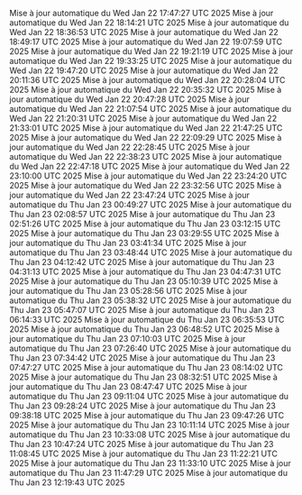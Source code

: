 Mise à jour automatique du Wed Jan 22 17:47:27 UTC 2025
Mise à jour automatique du Wed Jan 22 18:14:21 UTC 2025
Mise à jour automatique du Wed Jan 22 18:36:53 UTC 2025
Mise à jour automatique du Wed Jan 22 18:49:17 UTC 2025
Mise à jour automatique du Wed Jan 22 19:07:59 UTC 2025
Mise à jour automatique du Wed Jan 22 19:21:19 UTC 2025
Mise à jour automatique du Wed Jan 22 19:33:25 UTC 2025
Mise à jour automatique du Wed Jan 22 19:47:20 UTC 2025
Mise à jour automatique du Wed Jan 22 20:11:36 UTC 2025
Mise à jour automatique du Wed Jan 22 20:28:04 UTC 2025
Mise à jour automatique du Wed Jan 22 20:35:32 UTC 2025
Mise à jour automatique du Wed Jan 22 20:47:28 UTC 2025
Mise à jour automatique du Wed Jan 22 21:07:54 UTC 2025
Mise à jour automatique du Wed Jan 22 21:20:31 UTC 2025
Mise à jour automatique du Wed Jan 22 21:33:01 UTC 2025
Mise à jour automatique du Wed Jan 22 21:47:25 UTC 2025
Mise à jour automatique du Wed Jan 22 22:09:29 UTC 2025
Mise à jour automatique du Wed Jan 22 22:28:45 UTC 2025
Mise à jour automatique du Wed Jan 22 22:38:23 UTC 2025
Mise à jour automatique du Wed Jan 22 22:47:18 UTC 2025
Mise à jour automatique du Wed Jan 22 23:10:00 UTC 2025
Mise à jour automatique du Wed Jan 22 23:24:20 UTC 2025
Mise à jour automatique du Wed Jan 22 23:32:56 UTC 2025
Mise à jour automatique du Wed Jan 22 23:47:24 UTC 2025
Mise à jour automatique du Thu Jan 23 00:49:27 UTC 2025
Mise à jour automatique du Thu Jan 23 02:08:57 UTC 2025
Mise à jour automatique du Thu Jan 23 02:51:26 UTC 2025
Mise à jour automatique du Thu Jan 23 03:12:15 UTC 2025
Mise à jour automatique du Thu Jan 23 03:29:55 UTC 2025
Mise à jour automatique du Thu Jan 23 03:41:34 UTC 2025
Mise à jour automatique du Thu Jan 23 03:48:44 UTC 2025
Mise à jour automatique du Thu Jan 23 04:12:42 UTC 2025
Mise à jour automatique du Thu Jan 23 04:31:13 UTC 2025
Mise à jour automatique du Thu Jan 23 04:47:31 UTC 2025
Mise à jour automatique du Thu Jan 23 05:10:39 UTC 2025
Mise à jour automatique du Thu Jan 23 05:28:56 UTC 2025
Mise à jour automatique du Thu Jan 23 05:38:32 UTC 2025
Mise à jour automatique du Thu Jan 23 05:47:07 UTC 2025
Mise à jour automatique du Thu Jan 23 06:14:33 UTC 2025
Mise à jour automatique du Thu Jan 23 06:35:53 UTC 2025
Mise à jour automatique du Thu Jan 23 06:48:52 UTC 2025
Mise à jour automatique du Thu Jan 23 07:10:03 UTC 2025
Mise à jour automatique du Thu Jan 23 07:26:40 UTC 2025
Mise à jour automatique du Thu Jan 23 07:34:42 UTC 2025
Mise à jour automatique du Thu Jan 23 07:47:27 UTC 2025
Mise à jour automatique du Thu Jan 23 08:14:02 UTC 2025
Mise à jour automatique du Thu Jan 23 08:32:51 UTC 2025
Mise à jour automatique du Thu Jan 23 08:47:47 UTC 2025
Mise à jour automatique du Thu Jan 23 09:11:04 UTC 2025
Mise à jour automatique du Thu Jan 23 09:28:24 UTC 2025
Mise à jour automatique du Thu Jan 23 09:38:18 UTC 2025
Mise à jour automatique du Thu Jan 23 09:47:26 UTC 2025
Mise à jour automatique du Thu Jan 23 10:11:14 UTC 2025
Mise à jour automatique du Thu Jan 23 10:33:08 UTC 2025
Mise à jour automatique du Thu Jan 23 10:47:24 UTC 2025
Mise à jour automatique du Thu Jan 23 11:08:45 UTC 2025
Mise à jour automatique du Thu Jan 23 11:22:21 UTC 2025
Mise à jour automatique du Thu Jan 23 11:33:10 UTC 2025
Mise à jour automatique du Thu Jan 23 11:47:29 UTC 2025
Mise à jour automatique du Thu Jan 23 12:19:43 UTC 2025
